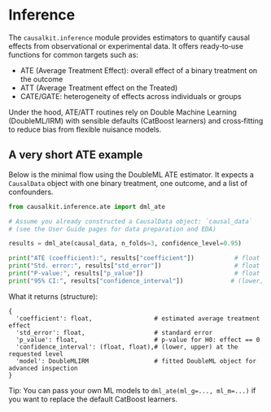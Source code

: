 # Inference

The `causalkit.inference` module provides estimators to quantify causal effects from observational or experimental data. It offers ready‑to‑use functions for common targets such as:

- ATE (Average Treatment Effect): overall effect of a binary treatment on the outcome
- ATT (Average Treatment effect on the Treated)
- CATE/GATE: heterogeneity of effects across individuals or groups

Under the hood, ATE/ATT routines rely on Double Machine Learning (DoubleML/IRM) with sensible defaults (CatBoost learners) and cross‑fitting to reduce bias from flexible nuisance models.

## A very short ATE example

Below is the minimal flow using the DoubleML ATE estimator. It expects a `CausalData` object with one binary treatment, one outcome, and a list of confounders.

```python
from causalkit.inference.ate import dml_ate

# Assume you already constructed a CausalData object: `causal_data`
# (see the User Guide pages for data preparation and EDA)

results = dml_ate(causal_data, n_folds=3, confidence_level=0.95)

print("ATE (coefficient):", results["coefficient"])           # float
print("Std. error:", results["std_error"])                    # float
print("P-value:", results["p_value"])                         # float
print("95% CI:", results["confidence_interval"])             # (lower, upper)
```

What it returns (structure):

```text
{
  'coefficient': float,                 # estimated average treatment effect
  'std_error': float,                   # standard error
  'p_value': float,                     # p-value for H0: effect == 0
  'confidence_interval': (float, float),# (lower, upper) at the requested level
  'model': DoubleMLIRM                  # fitted DoubleML object for advanced inspection
}
```

Tip: You can pass your own ML models to `dml_ate(ml_g=..., ml_m=...)` if you want to replace the default CatBoost learners.
